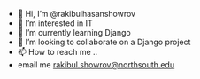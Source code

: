 - 👋 Hi, I’m @rakibulhasanshowrov
- 👀 I’m interested in IT
- 🌱 I’m currently learning Django
- 💞️ I’m looking to collaborate on a Django project 
- 📫 How to reach me ..
- email me rakibul.showrov@northsouth.edu

<!---
rakibulhasanshowrov/rakibulhasanshowrov is a ✨ special ✨ repository because its `README.md` (this file) appears on your GitHub profile.
You can click the Preview link to take a look at your changes.
--->
